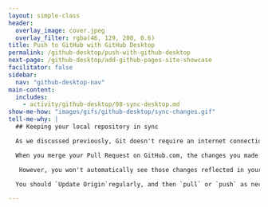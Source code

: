 ```yaml
---
layout: simple-class
header:
  overlay_image: cover.jpeg
  overlay_filter: rgba(46, 129, 200, 0.6)
title: Push to GitHub with GitHub Desktop
permalink: /github-desktop/push-with-github-desktop
next-page: /github-desktop/add-github-pages-site-showcase
facilitator: false
sidebar:
  nav: "github-desktop-nav"
main-content:
  includes:
    - activity/github-desktop/08-sync-desktop.md
show-me-how: "images/gifs/github-desktop/sync-changes.gif"
tell-me-why: |
  ## Keeping your local repository in sync

  As we discussed previously, Git doesn't require an internet connection which means it doesn't communicate with remote repositories unless explicitly instructed to do so.

  When you merge your Pull Request on GitHub.com, the changes you made locally are merged into the `master` branch on the _remote_ repository on GitHub.

   However, you won't automatically see those changes reflected in your local copy until you get an update from _origin_.

  You should `Update Origin`regularly, and then `pull` or `push` as necessary to ensure you are always working with the most recent copies of the files in the repository.

---
```

